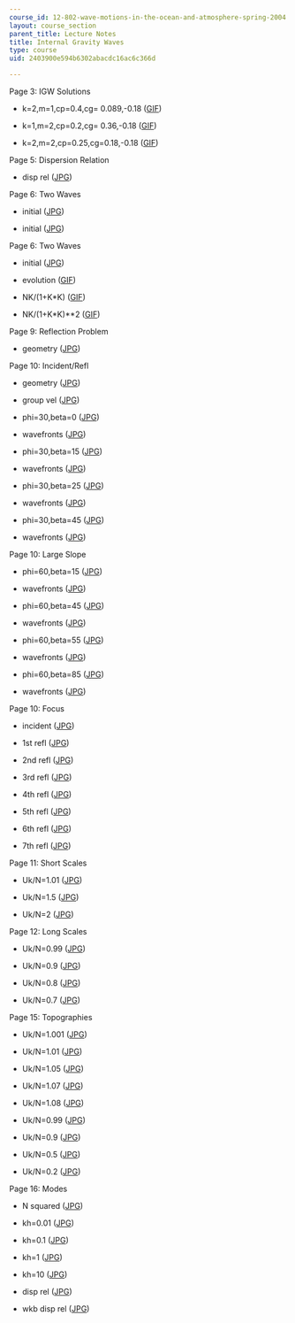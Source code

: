 ```yaml
---
course_id: 12-802-wave-motions-in-the-ocean-and-atmosphere-spring-2004
layout: course_section
parent_title: Lecture Notes
title: Internal Gravity Waves
type: course
uid: 2403900e594b6302abacdc16ac6c366d

---
```


Page 3: IGW Solutions

*   k=2,m=1,cp=0.4,cg= 0.089,-0.18 ([GIF](/coursemedia/12-802-wave-motions-in-the-ocean-and-atmosphere-spring-2004/d0f66c72a4b18b76dfcfe289c41e60cd_igw2.gif))
    
*   k=1,m=2,cp=0.2,cg= 0.36,-0.18 ([GIF](/coursemedia/12-802-wave-motions-in-the-ocean-and-atmosphere-spring-2004/f3b49d51e415b65a726fc3b94986281c_igw3.gif))
    
*   k=2,m=2,cp=0.25,cg=0.18,-0.18 ([GIF](/coursemedia/12-802-wave-motions-in-the-ocean-and-atmosphere-spring-2004/b6bae097e298a9d7d3ad44d9a35e4935_igw1.gif))
    

Page 5: Dispersion Relation

*   disp rel ([JPG](/coursemedia/12-802-wave-motions-in-the-ocean-and-atmosphere-spring-2004/55649479018929d3cefdb31d131fcd89_longigw.jpg))
    

Page 6: Two Waves

*   initial ([JPG](/coursemedia/12-802-wave-motions-in-the-ocean-and-atmosphere-spring-2004/7eade2e718f9d30f7bd61d13600bc415_twowave0.jpg))
    
*   initial ([JPG](/coursemedia/12-802-wave-motions-in-the-ocean-and-atmosphere-spring-2004/f3446f5f3b1190c6fa0635f041e28c65_twowave1.jpg))
    

Page 6: Two Waves

*   initial ([JPG](/coursemedia/12-802-wave-motions-in-the-ocean-and-atmosphere-spring-2004/7eade2e718f9d30f7bd61d13600bc415_twowave0.jpg))
    
*   evolution ([GIF](/coursemedia/12-802-wave-motions-in-the-ocean-and-atmosphere-spring-2004/9fe00a79fd5f080b43b630d60329331b_twowave.gif))
    
*   NK/(1+K\*K) ([GIF](/coursemedia/12-802-wave-motions-in-the-ocean-and-atmosphere-spring-2004/294bb71e868a258832e982e2a7f29297_twowave1.gif))
    
*   NK/(1+K\*K)\*\*2 ([GIF](/coursemedia/12-802-wave-motions-in-the-ocean-and-atmosphere-spring-2004/2f81c2b164ee34fe345afb56e87aa2bd_twowave2.gif))
    

Page 9: Reflection Problem

*   geometry ([JPG](/coursemedia/12-802-wave-motions-in-the-ocean-and-atmosphere-spring-2004/00c23bf4e3f43672da749f14976ab533_igwr0.jpg))
    

Page 10: Incident/Refl

*   geometry ([JPG](/coursemedia/12-802-wave-motions-in-the-ocean-and-atmosphere-spring-2004/73482a4618a272409b5e4e6cc7af469a_igwr1.jpg))
    
*   group vel ([JPG](/coursemedia/12-802-wave-motions-in-the-ocean-and-atmosphere-spring-2004/150481b154509a2703897c23aa250da4_igwr2.jpg))
    
*   phi=30,beta=0 ([JPG](/coursemedia/12-802-wave-motions-in-the-ocean-and-atmosphere-spring-2004/824bf36d748d88924ed3a8d1b2bf48ce_igwrefl1.jpg))
    
*   wavefronts ([JPG](/coursemedia/12-802-wave-motions-in-the-ocean-and-atmosphere-spring-2004/830a606f5453fb9a6cccca686b92f10e_igwrefl2.jpg))
    
*   phi=30,beta=15 ([JPG](/coursemedia/12-802-wave-motions-in-the-ocean-and-atmosphere-spring-2004/f6bd0503bba620aa83551d74a20f2f88_igwrefl3.jpg))
    
*   wavefronts ([JPG](/coursemedia/12-802-wave-motions-in-the-ocean-and-atmosphere-spring-2004/f11676fd917adc4e231df52e4ebf97af_igwrefl4.jpg))
    
*   phi=30,beta=25 ([JPG](/coursemedia/12-802-wave-motions-in-the-ocean-and-atmosphere-spring-2004/dff75ee7c4ce2095bc3c240731869e42_igwrefl5.jpg))
    
*   wavefronts ([JPG](/coursemedia/12-802-wave-motions-in-the-ocean-and-atmosphere-spring-2004/8b33ebb32f60d9f64da192722e2be0d9_igwrefl6.jpg))
    
*   phi=30,beta=45 ([JPG](/coursemedia/12-802-wave-motions-in-the-ocean-and-atmosphere-spring-2004/cacb43a2a894216478642cf630212846_igwrefl7.jpg))
    
*   wavefronts ([JPG](/coursemedia/12-802-wave-motions-in-the-ocean-and-atmosphere-spring-2004/23a3411262419c78010979a897e713cb_igwrefl8.jpg))
    

Page 10: Large Slope

*   phi=60,beta=15 ([JPG](/coursemedia/12-802-wave-motions-in-the-ocean-and-atmosphere-spring-2004/33d31d868e64b3030bae9e1b69088757_igwrefl9.jpg))
    
*   wavefronts ([JPG](/coursemedia/12-802-wave-motions-in-the-ocean-and-atmosphere-spring-2004/7f80a7decac6edb76102283ab6ce16ae_igwrefl10.jpg))
    
*   phi=60,beta=45 ([JPG](/coursemedia/12-802-wave-motions-in-the-ocean-and-atmosphere-spring-2004/55c30baffc14b90d09acf7e7a4bfa67f_igwrefl11.jpg))
    
*   wavefronts ([JPG](/coursemedia/12-802-wave-motions-in-the-ocean-and-atmosphere-spring-2004/2045eb3734f2fcd707c5b3e7939cf91f_igwrefl12.jpg))
    
*   phi=60,beta=55 ([JPG](/coursemedia/12-802-wave-motions-in-the-ocean-and-atmosphere-spring-2004/43f805cf258bd52116258566e68c13d8_igwrefl13.jpg))
    
*   wavefronts ([JPG](/coursemedia/12-802-wave-motions-in-the-ocean-and-atmosphere-spring-2004/138f2c9c4a2f93a4bc59e1483ba615fa_igwrefl14.jpg))
    
*   phi=60,beta=85 ([JPG](/coursemedia/12-802-wave-motions-in-the-ocean-and-atmosphere-spring-2004/d15f9392cae62bda39e47adeab8a29b0_igwrefl15.jpg))
    
*   wavefronts ([JPG](/coursemedia/12-802-wave-motions-in-the-ocean-and-atmosphere-spring-2004/e4257de24b7f9f3e6ff16f3b4878e02d_igwrefl16.jpg))
    

Page 10: Focus

*   incident ([JPG](/coursemedia/12-802-wave-motions-in-the-ocean-and-atmosphere-spring-2004/aa887a53d6aecdeec1899be8380aa1f3_igwf1.jpg))
    
*   1st refl ([JPG](/coursemedia/12-802-wave-motions-in-the-ocean-and-atmosphere-spring-2004/64be7b0708abd7de877a16e10686328e_igwf2.jpg))
    
*   2nd refl ([JPG](/coursemedia/12-802-wave-motions-in-the-ocean-and-atmosphere-spring-2004/50e05ece9eb73af715c94bd59590c17b_igwf3.jpg))
    
*   3rd refl ([JPG](/coursemedia/12-802-wave-motions-in-the-ocean-and-atmosphere-spring-2004/9f84519806f8651963562cc8404de531_igwf4.jpg))
    
*   4th refl ([JPG](/coursemedia/12-802-wave-motions-in-the-ocean-and-atmosphere-spring-2004/f129252609f95e4c15ff6afe3fc93969_igwf5.jpg))
    
*   5th refl ([JPG](/coursemedia/12-802-wave-motions-in-the-ocean-and-atmosphere-spring-2004/feab401c7891e26ebc4a1dbc57b19842_igwf6.jpg))
    
*   6th refl ([JPG](/coursemedia/12-802-wave-motions-in-the-ocean-and-atmosphere-spring-2004/2a52009e532df2b04d9cfd9280ff2f84_igwf7.jpg))
    
*   7th refl ([JPG](/coursemedia/12-802-wave-motions-in-the-ocean-and-atmosphere-spring-2004/d1f9308e915e3f8f58833e623ba084c6_igwf8.jpg))
    

Page 11: Short Scales

*   Uk/N=1.01 ([JPG](/coursemedia/12-802-wave-motions-in-the-ocean-and-atmosphere-spring-2004/dee9dd9299f941784bfee5b71afe4809_igwtop1.jpg))
    
*   Uk/N=1.5 ([JPG](/coursemedia/12-802-wave-motions-in-the-ocean-and-atmosphere-spring-2004/bba09c97ab082b453fa8b46d0f98ad2d_igwtop3.jpg))
    
*   Uk/N=2 ([JPG](/coursemedia/12-802-wave-motions-in-the-ocean-and-atmosphere-spring-2004/9dd9d59e10a5146a01d5210398f4bfdb_igwtop4.jpg))
    

Page 12: Long Scales

*   Uk/N=0.99 ([JPG](/coursemedia/12-802-wave-motions-in-the-ocean-and-atmosphere-spring-2004/770287c01487d8f91102020d36dfaa58_igwtop5.jpg))
    
*   Uk/N=0.9 ([JPG](/coursemedia/12-802-wave-motions-in-the-ocean-and-atmosphere-spring-2004/5daf1e7995e4b5877e4bf78e32ff0cea_igwtop6.jpg))
    
*   Uk/N=0.8 ([JPG](/coursemedia/12-802-wave-motions-in-the-ocean-and-atmosphere-spring-2004/6fbbd18d3b6cca5dc5ebbdddadd62df9_igwtop7.jpg))
    
*   Uk/N=0.7 ([JPG](/coursemedia/12-802-wave-motions-in-the-ocean-and-atmosphere-spring-2004/aca345ecf3a0832b78b7de0bed63d04d_igwtop8.jpg))
    

Page 15: Topographies

*   Uk/N=1.001 ([JPG](/coursemedia/12-802-wave-motions-in-the-ocean-and-atmosphere-spring-2004/85bdefd1bcb6b32a8207e931b68d4352_igwtop9.jpg))
    
*   Uk/N=1.01 ([JPG](/coursemedia/12-802-wave-motions-in-the-ocean-and-atmosphere-spring-2004/f79b7d9bf73f4bed8701fa640a6defd9_igwtop10.jpg))
    
*   Uk/N=1.05 ([JPG](/coursemedia/12-802-wave-motions-in-the-ocean-and-atmosphere-spring-2004/5db1b16a4e0ca73c3ec047318bee5e48_igwtop11.jpg))
    
*   Uk/N=1.07 ([JPG](/coursemedia/12-802-wave-motions-in-the-ocean-and-atmosphere-spring-2004/7e76bf0de2897f44ec968b1eeb03938c_igwtop12.jpg))
    
*   Uk/N=1.08 ([JPG](/coursemedia/12-802-wave-motions-in-the-ocean-and-atmosphere-spring-2004/e74f9e390abe7e6a837cd50c85b7e5d8_igwtop13.jpg))
    
*   Uk/N=0.99 ([JPG](/coursemedia/12-802-wave-motions-in-the-ocean-and-atmosphere-spring-2004/b15be3c8cb1f77f0f6f7d06066827163_igwtop14.jpg))
    
*   Uk/N=0.9 ([JPG](/coursemedia/12-802-wave-motions-in-the-ocean-and-atmosphere-spring-2004/36fff21682321187eaf244e30a80597f_igwtop15.jpg))
    
*   Uk/N=0.5 ([JPG](/coursemedia/12-802-wave-motions-in-the-ocean-and-atmosphere-spring-2004/65da256b97c4b816ee9afef20143caec_igwtop16.jpg))
    
*   Uk/N=0.2 ([JPG](/coursemedia/12-802-wave-motions-in-the-ocean-and-atmosphere-spring-2004/8cb32bfc6a190a1ecbda6613b2d99e9e_igwtop17.jpg))
    

Page 16: Modes

*   N squared ([JPG](/coursemedia/12-802-wave-motions-in-the-ocean-and-atmosphere-spring-2004/08de5afcba92642d38ceac67fa366f2c_igwnsq.jpg))
    
*   kh=0.01 ([JPG](/coursemedia/12-802-wave-motions-in-the-ocean-and-atmosphere-spring-2004/a7700fba6c9498f77128a53caac17d2e_igw_kh001.jpg))
    
*   kh=0.1 ([JPG](/coursemedia/12-802-wave-motions-in-the-ocean-and-atmosphere-spring-2004/db2e6d4eb081ec8e7df9494c47e3cb45_igw_kh01.jpg))
    
*   kh=1 ([JPG](/coursemedia/12-802-wave-motions-in-the-ocean-and-atmosphere-spring-2004/fb2201c27f56426a52741883cc4105bf_igw_kh1.jpg))
    
*   kh=10 ([JPG](/coursemedia/12-802-wave-motions-in-the-ocean-and-atmosphere-spring-2004/f8619d55decd4fc792c32bddad9efc6a_igw_kh10.jpg))
    
*   disp rel ([JPG](/coursemedia/12-802-wave-motions-in-the-ocean-and-atmosphere-spring-2004/d7e221429071faa2befc14cd95453064_igwmdisp.jpg))
    
*   wkb disp rel ([JPG](/coursemedia/12-802-wave-motions-in-the-ocean-and-atmosphere-spring-2004/636ac2c47651ff6fecbc2a3c759d94e2_igw_wkbmodes.jpg))